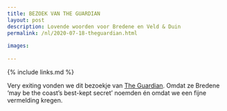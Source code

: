 ```yaml
---
title: BEZOEK VAN THE GUARDIAN
layout: post
description: Lovende woorden voor Bredene en Veld & Duin
permalink: /nl/2020-07-18-theguardian.html
    
images:   
    
---
```


{% include links.md %}

Very exiting vonden we dit bezoekje van [The Guardian](https://www.theguardian.com/travel/2020/jul/18/summer-belgium-coast-endless-beaches-sand-dunes-nature-reserves-resorts). 
Omdat ze Bredene ‘may be the coast’s best-kept secret’ noemden én omdat we een fijne vermelding kregen.




